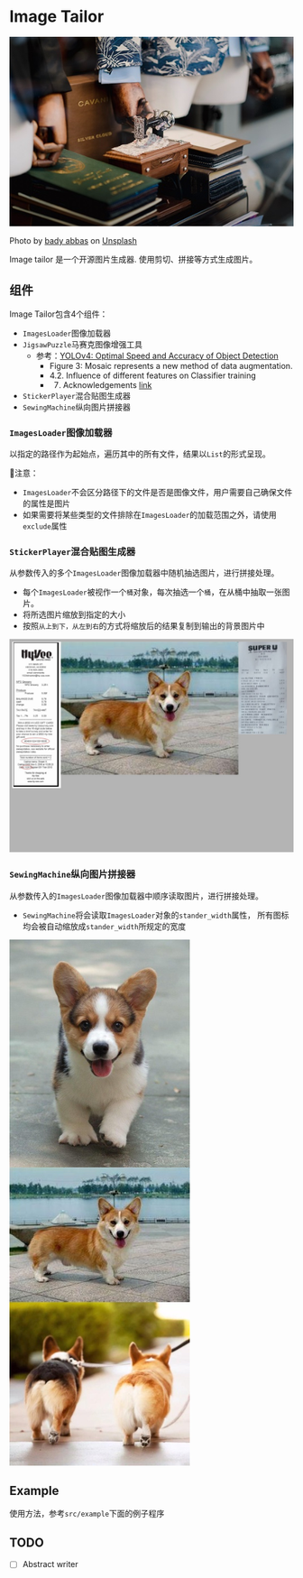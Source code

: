 # Image Tailor

![logo](assets/logo.jpg)

Photo by <a href="https://unsplash.com/@bady?utm_source=unsplash&utm_medium=referral&utm_content=creditCopyText">bady abbas</a> on <a href="https://unsplash.com/?utm_source=unsplash&utm_medium=referral&utm_content=creditCopyText">Unsplash</a>

Image tailor 是一个开源图片生成器.
使用剪切、拼接等方式生成图片。

## 组件
Image Tailor包含4个组件：
- `ImagesLoader`图像加载器
- `JigsawPuzzle`马赛克图像增强工具
  - 参考：[YOLOv4: Optimal Speed and Accuracy of Object Detection](https://arxiv.org/abs/2004.10934v1)
    - Figure 3: Mosaic represents a new method of data augmentation.
    - 4.2. Influence of different features on Classifier training
    - 7. Acknowledgements [link](https://github.com/ultralytics/yolov3)
- `StickerPlayer`混合贴图生成器
- `SewingMachine`纵向图片拼接器

### `ImagesLoader`图像加载器
以指定的路径作为起始点，遍历其中的所有文件，结果以`List`的形式呈现。

:cactus:注意：
- `ImagesLoader`不会区分路径下的文件是否是图像文件，用户需要自己确保文件的属性是图片
- 如果需要将某些类型的文件排除在`ImagesLoader`的加载范围之外，请使用`exclude`属性

### `StickerPlayer`混合贴图生成器
从参数传入的多个`ImagesLoader`图像加载器中随机抽选图片，进行拼接处理。
- 每个`ImagesLoader`被视作一个`桶`对象，每次抽选一个`桶`，在从桶中抽取一张图片。
- 将所选图片缩放到指定的大小
- 按照`从上到下，从左到右`的方式将缩放后的结果复制到输出的背景图片中

![spdemo](src/example/spdemo.jpg)

### `SewingMachine`纵向图片拼接器
从参数传入的`ImagesLoader`图像加载器中顺序读取图片，进行拼接处理。
- `SewingMachine`将会读取`ImagesLoader`对象的`stander_width`属性，
  所有图标均会被自动缩放成`stander_width`所规定的宽度

![vertically_stitched_image](src/example/vertically_stitched_image.jpg)

## Example
使用方法，参考`src/example`下面的例子程序

## TODO
- [ ] Abstract writer
